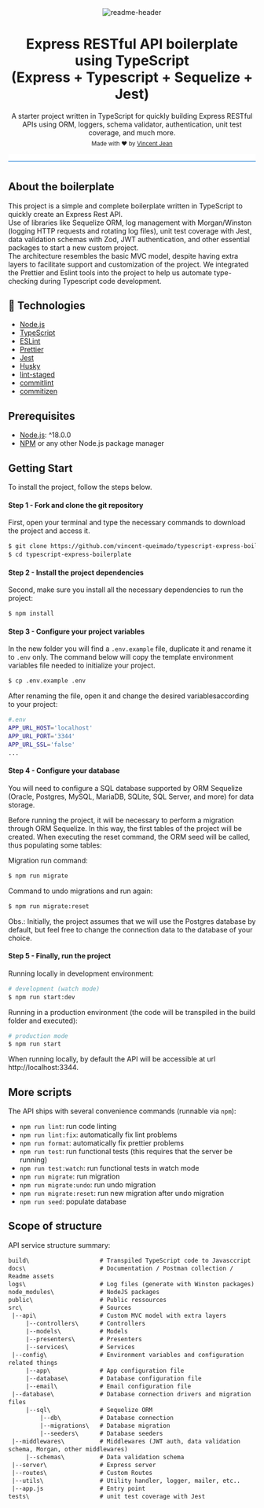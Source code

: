 <div align="center">
  <img src="https://github.com/vincent-queimado/typescript-express-boilerplate/blob/master/public/assets/images/readme-header.png?raw=true" alt="readme-header"/>
</div>

<div align="center">
  <h1>Express RESTful API boilerplate using TypeScript<br/>(Express + Typescript + Sequelize + Jest)</h1>
</div>

<p align="center">
  <span>A starter project written in TypeScript for quickly building Express RESTful APIs using ORM, loggers, schema validator, authentication, unit test coverage, and much more.</span></br>
  <sub>Made with ❤️ by <a href="https://github.com/vincent-queimado">Vincent Jean</a></sub>
</p>

![divider](./public/assets/images/readme-divider.png)

## About the boilerplate

This project is a simple and complete boilerplate written in TypeScript to quickly create an Express Rest API.<br />
Use of libraries like Sequelize ORM, log management with Morgan/Winston (logging HTTP requests and rotating log files), unit test coverage with Jest, data validation schemas with Zod, JWT authentication, and other essential packages to start a new custom project.<br />
The architecture resembles the basic MVC model, despite having extra layers to facilitate support and customization of the project. We integrated the Prettier and Eslint tools into the project to help us automate type-checking during Typescript code development.

## :rocket: Technologies

-   [Node.js](https://nodejs.org/en/)
-   [TypeScript](https://www.typescriptlang.org/)
-   [ESLint](https://eslint.org/)
-   [Prettier](https://prettier.io/)
-   [Jest](https://jestjs.io/pt-BR/)
-   [Husky](https://github.com/typicode/husky)
-   [lint-staged](https://github.com/okonet/lint-staged)
-   [commitlint](https://github.com/conventional-changelog/commitlint)
-   [commitizen](https://github.com/commitizen/cz-cli)

## Prerequisites

-   [Node.js](https://nodejs.org/): ^18.0.0
-   [NPM](https://npmjs.org/) or any other Node.js package manager

## Getting Start

To install the project, follow the steps below.

#### Step 1 - Fork and clone the git repository

First, open your terminal and type the necessary commands to download the project and access it.

```bash
$ git clone https://github.com/vincent-queimado/typescript-express-boilerplate.git
$ cd typescript-express-boilerplate
```

#### Step 2 - Install the project dependencies

Second, make sure you install all the necessary dependencies to run the project:

```bash
$ npm install
```

#### Step 3 - Configure your project variables

In the new folder you will find a `.env.example` file, duplicate it and rename it to `.env` only. The command below will copy the template environment variables file needed to initialize your project.<br />

```bash
$ cp .env.example .env
```

After renaming the file, open it and change the desired variables ​​according to your project:

```bash
#.env
APP_URL_HOST='localhost'
APP_URL_PORT='3344'
APP_URL_SSL='false'
...
```

#### Step 4 - Configure your database

You will need to configure a SQL database supported by ORM Sequelize (Oracle, Postgres, MySQL, MariaDB, SQLite, SQL Server, and more) for data storage.

Before running the project, it will be necessary to perform a migration through ORM Sequelize. In this way, the first tables of the project will be created. When executing the reset command, the ORM seed will be called, thus populating some tables:

Migration run command:

```bash
$ npm run migrate
```

Command to undo migrations and run again:

```bash
$ npm run migrate:reset
```

Obs.: Initially, the project assumes that we will use the Postgres database by default, but feel free to change the connection data to the database of your choice.

#### Step 5 - Finally, run the project

Running locally in development environment:

```bash
# development (watch mode)
$ npm run start:dev
```

Running in a production environment (the code will be transpiled in the build folder and executed):

```bash
# production mode
$ npm run start
```

When running locally, by default the API will be accessible at url http://localhost:3344.

## More scripts

The API ships with several convenience commands (runnable via `npm`):

-   `npm run lint`: run code linting
-   `npm run lint:fix`: automatically fix lint problems
-   `npm run format`: automatically fix prettier problems
-   `npm run test`: run functional tests (this requires that the server be running)
-   `npm run test:watch`: run functional tests in watch mode
-   `npm run migrate`: run migration
-   `npm run migrate:undo`: run undo migration
-   `npm run migrate:reset`: run new migration after undo migration
-   `npm run seed`: populate database

## Scope of structure

API service structure summary:

```
build\                    # Transpiled TypeScript code to Javasccript
docs\                     # Documentation / Postman collection / Readme assets
logs\                     # Log files (generate with Winston packages)
node_modules\             # NodeJS packages
public\                   # Public ressources
src\                      # Sources
 |--api\                  # Custom MVC model with extra layers
     |--controllers\      # Controllers
     |--models\           # Models
     |--presenters\       # Presenters
     |--services\         # Services
 |--config\               # Environment variables and configuration related things
     |--app\              # App configuration file
     |--database\         # Database configuration file
     |--email\            # Email configuration file
 |--database\             # Database connection drivers and migration files
     |--sql\              # Sequelize ORM
         |--db\           # Database connection
         |--migrations\   # Database migration
         |--seeders\      # Database seeders
 |--middlewares\          # Middlewares (JWT auth, data validation schema, Morgan, other middlewares)
     |--schemas\          # Data validation schema
 |--server\               # Express server
 |--routes\               # Custom Routes
 |--utils\                # Utility handler, logger, mailer, etc..
 |--app.js                # Entry point
tests\                    # unit test coverage with Jest
```
